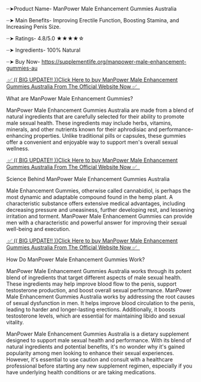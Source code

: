 ┈➤Product Name- ManPower Male Enhancement Gummies Australia

┈➤ Main Benefits- Improving Erectile Function, Boosting Stamina, and Increasing Penis Size.

┈➤ Ratings- 4.8/5.0 ★★★★☆

┈➤ Ingredients- 100% Natural

┈➤ Buy Now- https://supplementlife.org/manpower-male-enhancement-gummies-au

<a href="https://supplementlife.org/manpower-male-enhancement-gummies-au">&nbsp;✅ (( BIG UPDATE!! ))Click Here to buy ManPower Male Enhancement Gummies Australia From The Official Website Now ✅ &nbsp;</a>

What are ManPower Male Enhancement Gummies?

ManPower Male Enhancement Gummies Australia are made from a blend of natural ingredients that are carefully selected for their ability to promote male sexual health. These ingredients may include herbs, vitamins, minerals, and other nutrients known for their aphrodisiac and performance-enhancing properties. Unlike traditional pills or capsules, these gummies offer a convenient and enjoyable way to support men's overall sexual wellness.

<a href="https://supplementlife.org/manpower-male-enhancement-gummies-au">&nbsp;✅ (( BIG UPDATE!! ))Click Here to buy ManPower Male Enhancement Gummies Australia From The Official Website Now ✅ &nbsp;</a>

Science Behind  ManPower Male Enhancement Gummies Australia

Male Enhancement Gummies, otherwise called cannabidiol, is perhaps the most dynamic and adaptable compound found in the hemp plant. A characteristic substance offers extensive medical advantages, including decreasing pressure and uneasiness, further developing rest, and lessening irritation and torment. ManPower Male Enhancement Gummies can provide men with a characteristic and powerful answer for improving their sexual well-being and execution.

<a href="https://supplementlife.org/manpower-male-enhancement-gummies-au">&nbsp;✅ (( BIG UPDATE!! ))Click Here to buy ManPower Male Enhancement Gummies Australia From The Official Website Now ✅ &nbsp;</a>

How Do ManPower Male Enhancement Gummies Work?

ManPower Male Enhancement Gummies Australia works through its potent blend of ingredients that target different aspects of male sexual health. These ingredients may help improve blood flow to the penis, support testosterone production, and boost overall sexual performance. ManPower Male Enhancement Gummies Australia works by addressing the root causes of sexual dysfunction in men. It helps improve blood circulation to the penis, leading to harder and longer-lasting erections. Additionally, it boosts testosterone levels, which are essential for maintaining libido and sexual vitality.

ManPower Male Enhancement Gummies Australia is a dietary supplement designed to support male sexual health and performance. With its blend of natural ingredients and potential benefits, it's no wonder why it's gained popularity among men looking to enhance their sexual experiences. However, it's essential to use caution and consult with a healthcare professional before starting any new supplement regimen, especially if you have underlying health conditions or are taking medications.
